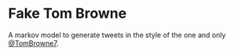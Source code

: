 # Fake Tom Browne
A markov model to generate tweets in the style of the one and only [@TomBrowne7](https://twitter.com/tombrowne7).

